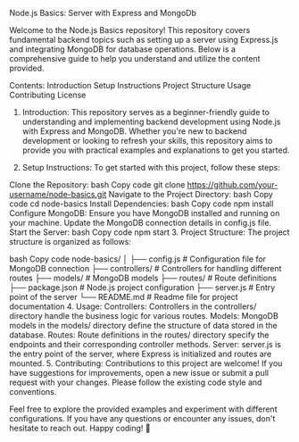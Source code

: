 
Node.js Basics: Server with Express and MongoDb

Welcome to the Node.js Basics repository! This repository covers fundamental backend topics such as setting up a server using Express.js and integrating MongoDB for database operations. Below is a comprehensive guide to help you understand and utilize the content provided.

Contents:
Introduction
Setup Instructions
Project Structure
Usage
Contributing
License
1. Introduction:
This repository serves as a beginner-friendly guide to understanding and implementing backend development using Node.js with Express and MongoDB. Whether you're new to backend development or looking to refresh your skills, this repository aims to provide you with practical examples and explanations to get you started.

2. Setup Instructions:
To get started with this project, follow these steps:

Clone the Repository:
bash
Copy code
git clone https://github.com/your-username/node-basics.git
Navigate to the Project Directory:
bash
Copy code
cd node-basics
Install Dependencies:
bash
Copy code
npm install
Configure MongoDB:
Ensure you have MongoDB installed and running on your machine.
Update the MongoDB connection details in config.js file.
Start the Server:
bash
Copy code
npm start
3. Project Structure:
The project structure is organized as follows:

bash
Copy code
node-basics/
│
├── config.js        # Configuration file for MongoDB connection
├── controllers/     # Controllers for handling different routes
├── models/          # MongoDB models
├── routes/          # Route definitions
├── package.json     # Node.js project configuration
├── server.js        # Entry point of the server
└── README.md        # Readme file for project documentation
4. Usage:
Controllers: Controllers in the controllers/ directory handle the business logic for various routes.
Models: MongoDB models in the models/ directory define the structure of data stored in the database.
Routes: Route definitions in the routes/ directory specify the endpoints and their corresponding controller methods.
Server: server.js is the entry point of the server, where Express is initialized and routes are mounted.
5. Contributing:
Contributions to this project are welcome! If you have suggestions for improvements, open a new issue or submit a pull request with your changes. Please follow the existing code style and conventions.



Feel free to explore the provided examples and experiment with different configurations. If you have any questions or encounter any issues, don't hesitate to reach out. Happy coding! 🚀
